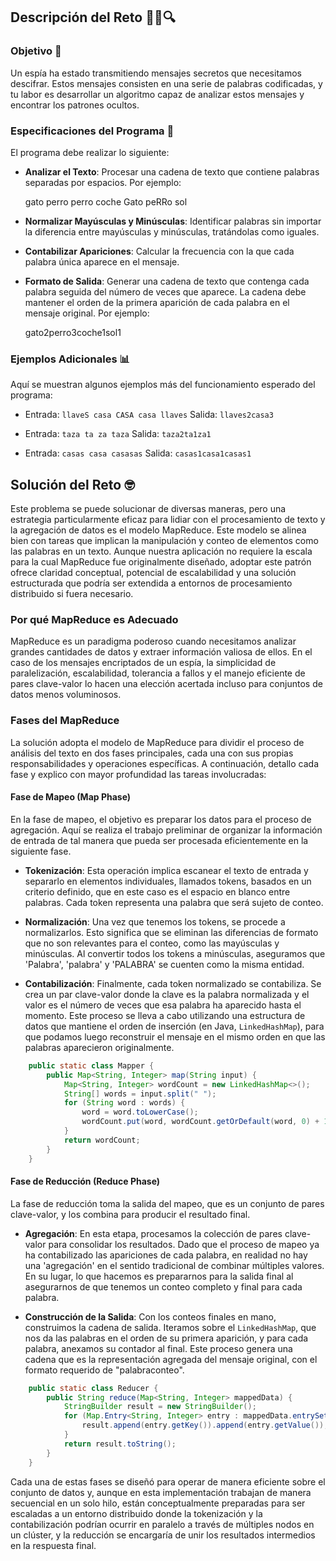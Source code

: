 ## Descripción del Reto 🕵️‍♂️🔍

### Objetivo 🎯

Un espía ha estado transmitiendo mensajes secretos que necesitamos descifrar. Estos mensajes consisten en una serie de palabras codificadas, y tu labor es desarrollar un algoritmo capaz de analizar estos mensajes y encontrar los patrones ocultos.

### Especificaciones del Programa 📝

El programa debe realizar lo siguiente:

- **Analizar el Texto**: Procesar una cadena de texto que contiene palabras separadas por espacios. Por ejemplo:

    gato perro perro coche Gato peRRo sol


- **Normalizar Mayúsculas y Minúsculas**: Identificar palabras sin importar la diferencia entre mayúsculas y minúsculas, tratándolas como iguales.

- **Contabilizar Apariciones**: Calcular la frecuencia con la que cada palabra única aparece en el mensaje.

- **Formato de Salida**: Generar una cadena de texto que contenga cada palabra seguida del número de veces que aparece. La cadena debe mantener el orden de la primera aparición de cada palabra en el mensaje original. Por ejemplo:


    gato2perro3coche1sol1


### Ejemplos Adicionales 📊

Aquí se muestran algunos ejemplos más del funcionamiento esperado del programa:

- Entrada: `llaveS casa CASA casa llaves`
Salida: `llaves2casa3`

- Entrada: `taza ta za taza`
Salida: `taza2ta1za1`

- Entrada: `casas casa casasas`
Salida: `casas1casa1casas1`



## Solución del Reto 🤓
Este problema se puede solucionar de diversas maneras, pero una estrategia particularmente eficaz para lidiar con el procesamiento de texto y la agregación de datos es el modelo MapReduce. Este modelo se alinea bien con tareas que implican la manipulación y conteo de elementos como las palabras en un texto. Aunque nuestra aplicación no requiere la escala para la cual MapReduce fue originalmente diseñado, adoptar este patrón ofrece claridad conceptual, potencial de escalabilidad y una solución estructurada que podría ser extendida a entornos de procesamiento distribuido si fuera necesario.

### Por qué MapReduce es Adecuado
MapReduce es un paradigma poderoso cuando necesitamos analizar grandes cantidades de datos y extraer información valiosa de ellos. En el caso de los mensajes encriptados de un espía, la simplicidad de paralelización, escalabilidad, tolerancia a fallos y el manejo eficiente de pares clave-valor lo hacen una elección acertada incluso para conjuntos de datos menos voluminosos.



### Fases del MapReduce

La solución adopta el modelo de MapReduce para dividir el proceso de análisis del texto en dos fases principales, cada una con sus propias responsabilidades y operaciones específicas. A continuación, detallo cada fase y explico con mayor profundidad las tareas involucradas:

#### Fase de Mapeo (Map Phase)

En la fase de mapeo, el objetivo es preparar los datos para el proceso de agregación. Aquí se realiza el trabajo preliminar de organizar la información de entrada de tal manera que pueda ser procesada eficientemente en la siguiente fase.

- **Tokenización**: Esta operación implica escanear el texto de entrada y separarlo en elementos individuales, llamados tokens, basados en un criterio definido, que en este caso es el espacio en blanco entre palabras. Cada token representa una palabra que será sujeto de conteo.

- **Normalización**: Una vez que tenemos los tokens, se procede a normalizarlos. Esto significa que se eliminan las diferencias de formato que no son relevantes para el conteo, como las mayúsculas y minúsculas. Al convertir todos los tokens a minúsculas, aseguramos que 'Palabra', 'palabra' y 'PALABRA' se cuenten como la misma entidad.

- **Contabilización**: Finalmente, cada token normalizado se contabiliza. Se crea un par clave-valor donde la clave es la palabra normalizada y el valor es el número de veces que esa palabra ha aparecido hasta el momento. Este proceso se lleva a cabo utilizando una estructura de datos que mantiene el orden de inserción (en Java, `LinkedHashMap`), para que podamos luego reconstruir el mensaje en el mismo orden en que las palabras aparecieron originalmente.

```java 
    public static class Mapper {
        public Map<String, Integer> map(String input) {
            Map<String, Integer> wordCount = new LinkedHashMap<>();
            String[] words = input.split(" ");
            for (String word : words) {
                word = word.toLowerCase();
                wordCount.put(word, wordCount.getOrDefault(word, 0) + 1);
            }
            return wordCount;
        }
    }
```



#### Fase de Reducción (Reduce Phase)

La fase de reducción toma la salida del mapeo, que es un conjunto de pares clave-valor, y los combina para producir el resultado final.

- **Agregación**: En esta etapa, procesamos la colección de pares clave-valor para consolidar los resultados. Dado que el proceso de mapeo ya ha contabilizado las apariciones de cada palabra, en realidad no hay una 'agregación' en el sentido tradicional de combinar múltiples valores. En su lugar, lo que hacemos es prepararnos para la salida final al asegurarnos de que tenemos un conteo completo y final para cada palabra.

- **Construcción de la Salida**: Con los conteos finales en mano, construimos la cadena de salida. Iteramos sobre el `LinkedHashMap`, que nos da las palabras en el orden de su primera aparición, y para cada palabra, anexamos su contador al final. Este proceso genera una cadena que es la representación agregada del mensaje original, con el formato requerido de "palabraconteo".

```java
    public static class Reducer {
        public String reduce(Map<String, Integer> mappedData) {
            StringBuilder result = new StringBuilder();
            for (Map.Entry<String, Integer> entry : mappedData.entrySet()) {
                result.append(entry.getKey()).append(entry.getValue());
            }
            return result.toString();
        }
    }
```





Cada una de estas fases se diseñó para operar de manera eficiente sobre el conjunto de datos y, aunque en esta implementación trabajan de manera secuencial en un solo hilo, están conceptualmente preparadas para ser escaladas a un entorno distribuido donde la tokenización y la contabilización podrían ocurrir en paralelo a través de múltiples nodos en un clúster, y la reducción se encargaría de unir los resultados intermedios en la respuesta final.